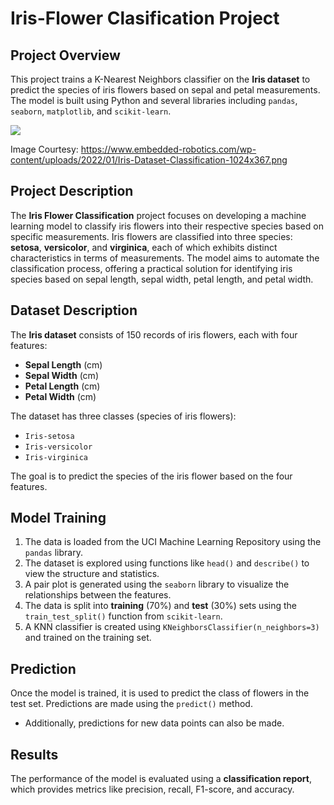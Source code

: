 # Iris-Flower Clasification Project

## Project Overview
This project trains a K-Nearest Neighbors classifier on the **Iris dataset** to predict the species of iris flowers based on sepal and petal measurements. The model is built using Python and several libraries including `pandas`, `seaborn`, `matplotlib`, and `scikit-learn`.

![](https://www.embedded-robotics.com/wp-content/uploads/2022/01/Iris-Dataset-Classification-1024x367.png)

Image Courtesy: https://www.embedded-robotics.com/wp-content/uploads/2022/01/Iris-Dataset-Classification-1024x367.png



## Project Description
The **Iris Flower Classification** project focuses on developing a machine learning model to classify iris flowers into their respective species based on specific measurements. Iris flowers are classified into three species: **setosa**, **versicolor**, and **virginica**, each of which exhibits distinct characteristics in terms of measurements. The model aims to automate the classification process, offering a practical solution for identifying iris species based on sepal length, sepal width, petal length, and petal width.


## Dataset Description

The **Iris dataset** consists of 150 records of iris flowers, each with four features:

- **Sepal Length** (cm)
- **Sepal Width** (cm)
- **Petal Length** (cm)
- **Petal Width** (cm)

The dataset has three classes (species of iris flowers):
- `Iris-setosa`
- `Iris-versicolor`
- `Iris-virginica`

The goal is to predict the species of the iris flower based on the four features.

## Model Training

1. The data is loaded from the UCI Machine Learning Repository using the `pandas` library.
2. The dataset is explored using functions like `head()` and `describe()` to view the structure and statistics.
3. A pair plot is generated using the `seaborn` library to visualize the relationships between the features.
4. The data is split into **training** (70%) and **test** (30%) sets using the `train_test_split()` function from `scikit-learn`.
5. A KNN classifier is created using `KNeighborsClassifier(n_neighbors=3)` and trained on the training set.
## Prediction

Once the model is trained, it is used to predict the class of flowers in the test set. Predictions are made using the `predict()` method.
- Additionally, predictions for new data points can also be made.

## Results

The performance of the model is evaluated using a **classification report**, which provides metrics like precision, recall, F1-score, and accuracy.



